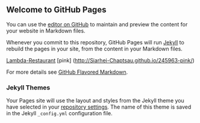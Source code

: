 ## Welcome to GitHub Pages

You can use the [editor on GitHub](https://github.com/Siarhei-Chaptsau/Siarhei-Chaptsau.github.io/edit/master/README.md) to maintain and preview the content for your website in Markdown files.

Whenever you commit to this repository, GitHub Pages will run [Jekyll](https://jekyllrb.com/) to rebuild the pages in your site, from the content in your Markdown files.


[Lambda-Restaurant](http://Siarhei-Chaptsau.github.io/Lambda-Restaurant/)
[pink] (http://Siarhei-Chaptsau.github.io/245963-pink/)





For more details see [GitHub Flavored Markdown](https://guides.github.com/features/mastering-markdown/).

### Jekyll Themes

Your Pages site will use the layout and styles from the Jekyll theme you have selected in your [repository settings](https://github.com/Siarhei-Chaptsau/Siarhei-Chaptsau.github.io/settings). The name of this theme is saved in the Jekyll `_config.yml` configuration file.
